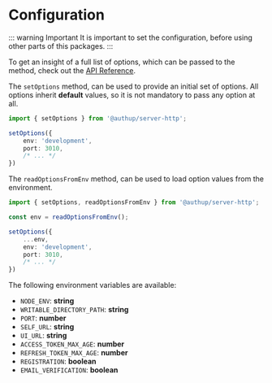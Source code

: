 # Configuration

::: warning Important
It is important to set the configuration, before using other parts of this packages.
:::

To get an insight of a full list of options, which can be passed to the method, check out the [API Reference](api-reference-config.md#config).


The `setOptions` method, can be used to provide an initial set of options.
All options inherit **default** values, so it is not mandatory to pass any option at all.

```typescript
import { setOptions } from '@authup/server-http';

setOptions({
    env: 'development',
    port: 3010,
    /* ... */
})
```

The `readOptionsFromEnv` method, can be used to load option values from the environment.

```typescript
import { setOptions, readOptionsFromEnv } from '@authup/server-http';

const env = readOptionsFromEnv();

setOptions({
    ...env,
    env: 'development',
    port: 3010,
    /* ... */
})
```

The following environment variables are available:

- `NODE_ENV`: **string**
- `WRITABLE_DIRECTORY_PATH`: **string**
- `PORT`: **number**
- `SELF_URL`: **string**
- `UI_URL`: **string**
- `ACCESS_TOKEN_MAX_AGE`: **number**
- `REFRESH_TOKEN_MAX_AGE`: **number**
- `REGISTRATION`: **boolean**
- `EMAIL_VERIFICATION`: **boolean**

